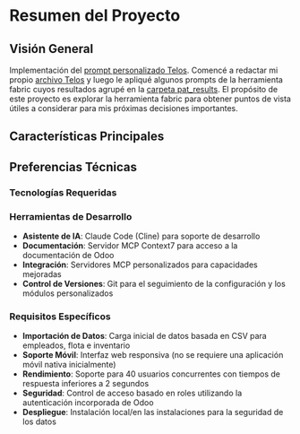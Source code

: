 # Resumen del Proyecto

## Visión General

Implementación del [prompt personalizado Telos](https://github.com/danielmiessler/Telos). Comencé a redactar mi propio [archivo Telos](/telos.md) y luego le apliqué algunos prompts de la herramienta fabric cuyos resultados agrupé en la [carpeta pat_results](/pat_results/). El propósito de este proyecto es explorar la herramienta fabric para obtener puntos de vista útiles a considerar para mis próximas decisiones importantes.

## Características Principales

## Preferencias Técnicas

### Tecnologías Requeridas

### Herramientas de Desarrollo
- **Asistente de IA**: Claude Code (Cline) para soporte de desarrollo
- **Documentación**: Servidor MCP Context7 para acceso a la documentación de Odoo
- **Integración**: Servidores MCP personalizados para capacidades mejoradas
- **Control de Versiones**: Git para el seguimiento de la configuración y los módulos personalizados

### Requisitos Específicos
- **Importación de Datos**: Carga inicial de datos basada en CSV para empleados, flota e inventario
- **Soporte Móvil**: Interfaz web responsiva (no se requiere una aplicación móvil nativa inicialmente)
- **Rendimiento**: Soporte para 40 usuarios concurrentes con tiempos de respuesta inferiores a 2 segundos
- **Seguridad**: Control de acceso basado en roles utilizando la autenticación incorporada de Odoo
- **Despliegue**: Instalación local/en las instalaciones para la seguridad de los datos

